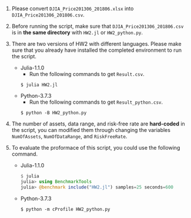 1. Please convert `DJIA_Price201306_201806.xlsx` into `DJIA_Price201306_201806.csv`.
2. Before running the script, make sure that  `DJIA_Price201306_201806.csv` is in **the same directory** with `HW2.jl` or `HW2_python.py`.
3. There are two versions of HW2 with different languages. Please make sure that you already have installed the completed environment to run the script.
    * Julia-1.1.0
        * Run the following commands to get `Result.csv`.
        ```console
        $ julia HW2.jl
        ```
    * Python-3.7.3
        * Run the following commands to get `Result_python.csv`.
        ```console
        $ python -B HW2_python.py
        ```
4. The number of assets, data range, and risk-free rate are **hard-coded** in the script, you can modified them through changing the variables `NumOfAssets`, `NumOfDataRange`, and `RiskFreeRate`.

5. To evaluate the proformace of this script, you could use the following command.
    * Julia-1.1.0
        ```julia
        $ julia
        julia> using BenchmarkTools
        julia> @benchmark include("HW2.jl") samples=25 seconds=600
        ```
    * Python-3.7.3
        ```console
        $ python -m cProfile HW2_python.py
        ```
